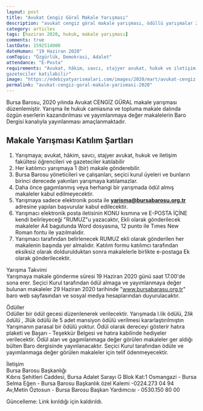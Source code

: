 ```yaml
---
layout: post
title: "Avukat Cengiz Göral Makale Yarışması"
description: "avukat cengiz göral makale yarışması, ödüllü yarışmalar 2020"
category: articles
tags: [haziran 2020, hukuk, makale yarışması]
comments: true
lastDate: 1592514000    
dateHuman: "19 Haziran 2020"
comTopic: "Özgürlük, Demokrasi, Adalet"
attendance: "E-Posta"
requirements: "Avukat, hâkim, savcı, stajyer avukat, hukuk ve iletişim fakültesi öğrencileri ve
gazeteciler katılabilir"
image: "https://edebiyatyarismalari.com/images/2020/mart/avukat-cengiz-goral-makale-yarismasi.jpg"
permalink: "avukat-cengiz-goral-makale-yarismasi-2020"
---
```


Bursa Barosu, 2020 yılında Avukat CENGİZ GÜRAL makale yarışması düzenlemiştir.
Yarışma ile hukuk camiasına ve topluma makale dalında özgün eserlerin kazandırılması ve yayımlanmaya değer makalelerin Baro Dergisi kanalıyla yayınlanması amaçlanmaktadır.

## Makale Yarışması Katılım Şartları
1. Yarışmaya; avukat, hâkim, savcı, stajyer avukat, hukuk ve iletişim fakültesi öğrencileri ve
gazeteciler katılabilir
2. Her katılımcı yarışmaya 1 (bir) makale gönderebilir.
3. Bursa Barosu yöneticileri ve çalışanları, seçici kurul üyeleri ve bunların birinci derecede yakınları
yarışmaya katılamazlar.
4. Daha önce gagımlanmış veya herhangi bir yarışmada ödül almış makaleler kabul edilmeyecektir.
5. Yarışmaya sadece elektronik posta ile **yarisma@bursabarosu.org.tr** adresine yapılan başvurular
kabul edilecektir.
6. Yarışmacı elektronik posta iletisinin KONU kısmına ve E-POSTA İÇİNE kendi belirleyeceği "RUMUZ"u yazacaktır,
Ekli olarak gönderilecek makaleler A4 bagutunda Word dosyasına, 12 punto ile Tımes New Roman fontu ile yazılmalıdır.
7. Yarışmacı tarafından belirlenecek RUMUZ ekli olarak gönderilen her makalenin başında yer almalıdır.
Katılım formu katılımcı tarafından eksiksiz olarak doldurulduktan sonra makalelerle birlikte e-postaga Ek olarak gönderilecektir.

Yarışma Takvimi  
Yarışmaya makale gönderme süresi 19 Haziran 2020 günü saat 17.00'de sona erer. Seçici Kurul tarafından ödül almaga ve yayımlanmaya değer bulunan makaleler 29 Haziran 2020 tarihinde "www.bursabarasu.org.tr" baro web sayfasından ve sosyal medya hesaplarından duyurulacaktır.

Ödüller  
Odüller bir ödül gecesi düzenlenerek verilecektir.
Yarışmada I.lik ödülü, 2*Iik ödülü , 3*Iük ödülü ile 5 adet mansiyon ödülü verilmesi kararlaştırılmıştın
Yarışmanın parasal bir ödülü yoktur.
Ödül olarak dereceyi gösterir hatıra plaketi ve Başarı - Teşekkür Belgesi ve hatıra kabilinde hediyeler
verilecektir.
Ödül alan ve gagımlanmaga değer görülen makaleler ger aldığı bülten Baro dergisinde yayınlanacaktır.
Seçici Kurul tarafından ödüle ve yayımlanmaga değer görülen makaleler için telif ödenmeyecektir.  

İletişim  
Bursa Barosu Başkanlığı  
Kıbrıs Şehitleri Caddesi, Bursa Adalet Sarayı G Blok Kat:1 Osmangazi - Bursa  
Selma Eğen - Bursa Barosu Başkanlık özel Kalemi -0224.273 04 94  
Av,Metin Öztosun - Bursa Barosu Başkan Yardımcısı - 0530.150 80 00  

Güncelleme: Link kırıldığı için kaldırıldı.